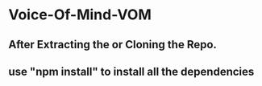 # Voice-Of-Mind-VOM
## After Extracting the or Cloning the Repo.
## use "npm install" to install all the dependencies
